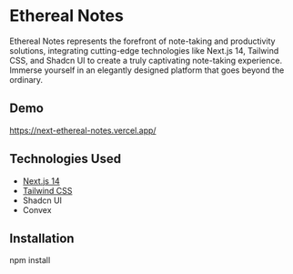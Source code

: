 # Ethereal Notes

Ethereal Notes represents the forefront of note-taking and productivity solutions, integrating cutting-edge technologies like Next.js 14, Tailwind CSS, and Shadcn UI to create a truly captivating note-taking experience. Immerse yourself in an elegantly designed platform that goes beyond the ordinary.

## Demo
https://next-ethereal-notes.vercel.app/


## Technologies Used

- [Next.js 14](https://nextjs.org/)
- [Tailwind CSS](https://tailwindcss.com/)
- Shadcn UI
- Convex

## Installation

npm install